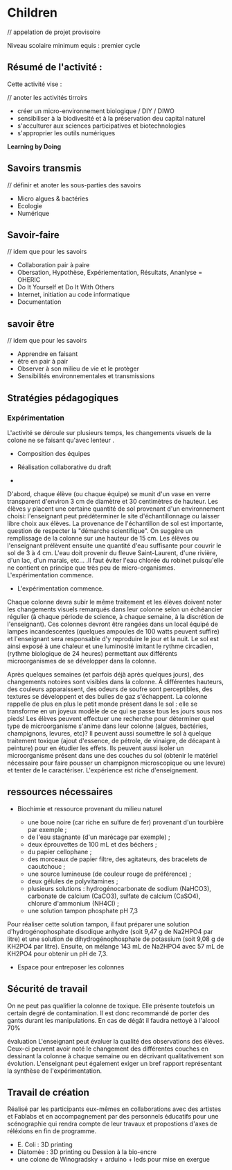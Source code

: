 # Children 

// appelation de projet provisoire

Niveau scolaire minimum equis : premier cycle

## Résumé de l'activité :

Cette activité vise :

// anoter les activités tirroirs 

* créer un micro-environnement biologique / DIY / DIWO 
* sensibiliser à la biodivesité et à la préservation deu capital naturel
* s'acculturer aux sciences participatives et biotechnologies
* s'approprier les outils numériques

**Learning by Doing**

## Savoirs transmis

// définir et anoter les sous-parties des savoirs

* Micro algues & bactéries
* Ecologie
* Numérique

## Savoir-faire

// idem que pour les savoirs

* Collaboration pair à paire
* Obersation, Hypothèse, Expériementation, Résultats, Ananlyse = OHERIC
* Do It Yourself et Do It With Others
* Internet, initiation au code informatique
* Documentation


## savoir être

// idem que pour les savoirs

* Apprendre en faisant 
* être en pair à pair
* Observer à son milieu de vie et le protèger
* Sensibilités environnementales et transmissions

## Stratégies pédagogiques


### Expérimentation

L'activité se déroule sur plusieurs temps, les changements visuels de la colone ne se faisant qu'avec lenteur .

* Composition des équipes

* Réalisation collaborative du draft
*
D'abord, chaque élève (ou chaque équipe) se munit d'un vase en verre transparent d'environ 3 cm de diamètre et 30 centimètres de hauteur. Les élèves y placent une certaine quantité de sol provenant d'un environnement choisi: l'enseignant peut prédéterminer le site d'échantillonnage ou laisser libre choix aux élèves. La provenance de l'échantillon de sol est importante, question de respecter la "démarche scientifique". On suggère un remplissage de la colonne sur une hauteur de 15 cm. Les élèves ou l'enseignant prélèvent ensuite une quantité d'eau suffisante pour couvrir le sol de 3 à 4 cm. L'eau doit provenir du fleuve Saint-Laurent, d'une rivière, d'un lac, d'un marais, etc... .Il faut éviter l'eau chlorée du robinet puisqu'elle ne contient en principe que très peu de micro-organismes. L'expérimentation commence.

* L'expérimentation commence.

Chaque colonne devra subir le même traitement et les élèves doivent noter les changements visuels remarqués dans leur colonne selon un échéancier régulier (à chaque période de science, à chaque semaine, à la discrétion de l'enseignant). Ces colonnes devront être rangées dans un local équipé de lampes incandescentes (quelques ampoules de 100 watts peuvent suffire) et l'enseignant sera responsable d'y reproduire le jour et la nuit. Le sol est ainsi exposé à une chaleur et une luminosité imitant le rythme circadien, (rythme biologique de 24 heures) permettant aux différents microorganismes de se développer dans la colonne.

Après quelques semaines (et parfois déjà après quelques jours), des changements notoires sont visibles dans la colonne. À différentes hauteurs, des couleurs apparaissent, des odeurs de soufre sont perceptibles, des textures se développent et des bulles de gaz s'échappent. La colonne rappelle de plus en plus le petit monde présent dans le sol : elle se transforme en un joyeux modèle de ce qui se passe tous les jours sous nos pieds!
Les élèves peuvent effectuer une recherche pour déterminer quel type de microorganisme s'anime dans leur colonne (algues, bactéries, champignons, levures, etc)? Il peuvent aussi soumettre le sol à quelque traitement toxique (ajout d'essence, de pétrole, de vinaigre, de décapant à peinture) pour en étudier les effets. Ils peuvent aussi isoler un microorganisme présent dans une des couches du sol (obtenir le matériel nécessaire pour faire pousser un champignon microscopique ou une levure) et tenter de le caractériser. L'expérience est riche d'enseignement.

## ressources nécessaires

* Biochimie et ressource provenant du milieu naturel

    * une boue noire (car riche en sulfure de fer) provenant d'un tourbière par exemple ;
    * de l'eau stagnante (d'un marécage par exemple) ;
    * deux éprouvettes de 100 mL et des béchers ;
    * du papier cellophane ;
    * des morceaux de papier filtre, des agitateurs, des bracelets de caoutchouc ;
    * une source lumineuse (de couleur rouge de préférence) ;
    * deux gélules de polyvitamines ;
    * plusieurs solutions : hydrogénocarbonate de sodium (NaHCO3), carbonate de calcium (CaCO3), sulfate de calcium (CaSO4), chlorure d'ammonium (NH4Cl) ;
    * une solution tampon phosphate pH 7,3

Pour réaliser cette solution tampon, il faut préparer une solution d'hydrogénophosphate disodique anhydre (soit 9,47 g de Na2HPO4 par litre) et une solution de dihydrogénophosphate de potassium (soit 9,08 g de KH2PO4 par litre). Ensuite, on mélange 143 mL de Na2HPO4 avec 57 mL de KH2PO4 pour obtenir un pH de 7,3.

* Espace pour entreposer les colonnes



## Sécurité de travail
On ne peut pas qualifier la colonne de toxique. Elle présente toutefois un certain degré de contamination. Il est donc recommandé de porter des gants durant les manipulations. En cas de dégât il faudra nettoyé à l'alcool 70%

évaluation
L'enseignant peut évaluer la qualité des observations des élèves. Ceux-ci peuvent avoir noté le changement des différentes couches en dessinant la colonne à chaque semaine ou en décrivant qualitativement son évolution. L'enseignant peut également exiger un bref rapport représentant la synthèse de l'expérimentation.

##  Travail de création 

Réalisé par les participants eux-mêmes en collaborations avec des artistes et Fablabs et en accompagnement par des personnels éducatifs
pour une scénographie qui rendra compte de leur travaux et propostions d'axes de réléxions en fin de programme.

* E. Coli : 3D printing
* Diatomée : 3D printing ou Dession à la bio-encre
* une colone de Winogradsky + arduino + leds pour mise en exergue 






